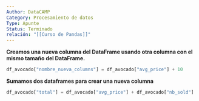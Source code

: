 ```yaml
---
Author: DataCAMP
Category: Procesamiento de datos
Type: Apunte
Status: Terminado
relación: "[[Curso de Pandas]]"
---
```

**Creamos una nueva columna del DataFrame usando otra columna con el mismo tamaño del DataFrame.**

```python
df_avocado["nombre_nueva_columns"] = df_avocado["avg_price"] + 10
```

**Sumamos dos dataframes para crear una nueva columna**

```python
df_avocado["total"] = df_avocado["avg_price"] + df_avocado["nb_sold"]
```
